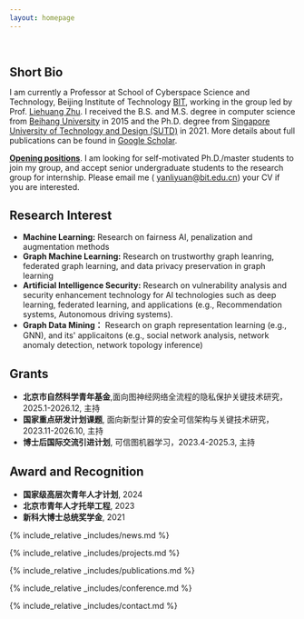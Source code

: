 ```yaml
---
layout: homepage
---
```


<h1 id="about-me"></h1>

<h2 style="margin: 60px 0px 10px;">Short Bio</h2>

I am currently a Professor at School of Cyberspace Science and Technology, Beijing Institute of Technology [BIT](https://cst.bit.edu.cn/index.htm), working in the group led by Prof. [Liehuang Zhu](https://cst.bit.edu.cn/szdw/jsml/bssds/2515180f56bf4a30b0bb672dfab8391d.htm).  I received the B.S. and M.S. degree in computer science from [Beihang University](https://www.buaa.edu.cn/) in 2015 and the Ph.D. degree from [Singapore University of Technology and Design (SUTD)](https://www.sutd.edu.sg/) in 2021. More details about full publications can be found in [Google Scholar](https://scholar.google.com/citations?user=7La0oUa0e5IC&hl=en).

**<u>Opening positions</u>**. I am looking for self-motivated Ph.D./master students to join my group, and accept senior undergraduate students to the research group for internship. Please email me ( yanliyuan@bit.edu.cn) your CV if you are interested.



## Research Interest

- **Machine Learning:** Research on fairness AI, penalization and augmentation methods
- **Graph Machine Learning:** Research on trustworthy graph leanring, federated graph learning, and data privacy preservation in graph learning
- **Artificial Intelligence Security:** Research on vulnerability analysis and security enhancement technology for AI technologies such as deep learning, federated learning, and applications (e.g., Recommendation systems, Autonomous driving systems).
- **Graph Data Mining：** Research on graph representation learning (e.g., GNN), and its' applicaitons (e.g., social network analysis, network anomaly detection, network topology inference) 


## Grants 
- **北京市自然科学青年基金**,面向图神经网络全流程的隐私保护关键技术研究， 2025.1-2026.12, 主持
- **国家重点研发计划课题**, 面向新型计算的安全可信架构与关键技术研究，2023.11-2026.10, 主持
- **博士后国际交流引进计划**, 可信图机器学习，2023.4-2025.3, 主持

## Award and Recognition
- **国家级高层次青年人才计划**, 2024
- **北京市青年人才托举工程**, 2023
- **新科大博士总统奖学金**, 2021


{% include_relative _includes/news.md %}

{% include_relative _includes/projects.md %}

{% include_relative _includes/publications.md %}

{% include_relative _includes/conference.md %}

{% include_relative _includes/contact.md %}
